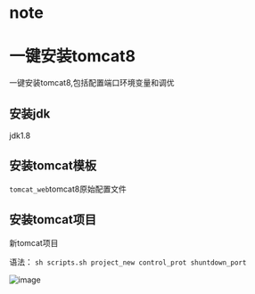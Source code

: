 # note

# 一键安装tomcat8
一键安装tomcat8,包括配置端口环境变量和调优

## 安装jdk
jdk1.8
  
## 安装tomcat模板
``tomcat_web``tomcat8原始配置文件

## 安装tomcat项目
新tomcat项目

语法：
```sh scripts.sh project_new control_prot shuntdown_port```

![image](123.jpg)
